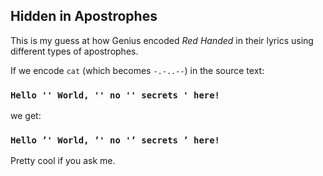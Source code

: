 ## Hidden in Apostrophes

This is my guess at how Genius encoded _Red Handed_ in their lyrics using different types of apostrophes.

If we encode `cat` (which becomes `-.-..--`) in the source text:

### `Hello '' World, '' no '' secrets ' here!`

we get:

### `Hello ’' World, ’' no '’ secrets ’ here!`

Pretty cool if you ask me.
